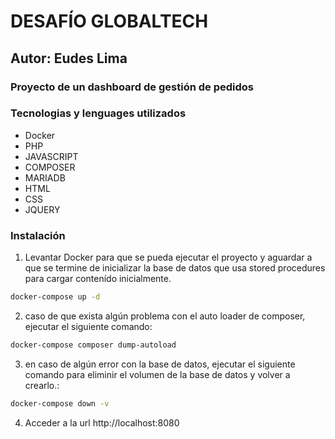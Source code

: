 # DESAFÍO GLOBALTECH
## Autor: Eudes Lima

### Proyecto de un dashboard de gestión de pedidos

### Tecnologias y lenguages utilizados
- Docker
- PHP
- JAVASCRIPT
- COMPOSER
- MARIADB
- HTML
- CSS
- JQUERY

### Instalación

1. Levantar Docker para que se pueda ejecutar el proyecto y aguardar a que se termine de inicializar la base de datos que usa stored procedures para cargar contenído inicialmente.
```sh
docker-compose up -d
```
2. caso de que exista algún problema con el auto loader de composer, ejecutar el siguiente comando:
```sh
docker-compose composer dump-autoload
```
3. en caso de algún error con la base de datos, ejecutar el siguiente comando para eliminir el volumen de la base de datos y volver a crearlo.:
```sh
docker-compose down -v
```
4. Acceder a la url http://localhost:8080
